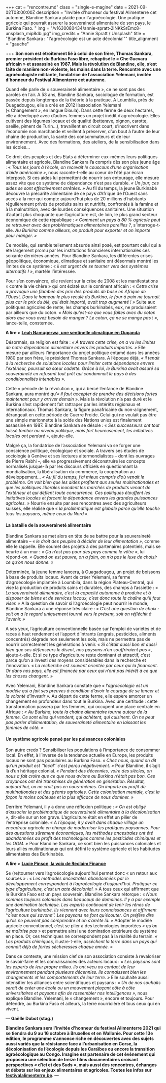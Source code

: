 +++
cat = "rencontre.md"
class = "single-e-magine"
date = 2021-09-02T08:00:00Z
description = "Invitée d'honneur du festival Alimenterre cet automne, Blandine Sankara plaide pour l'agroécologie. Une pratique agricole qui pourrait assurer la souveraineté alimentaire de son pays, le Burkina Faso. "
img = "/v1630080434/annie-spratt-2INKkSrEmc8-unsplash_mip8db.jpg"
img_credits = "Annie Spratt / Unsplash"
title = "Blandine Sankara : \"l'agroécologie est un acte décolonial\""
title_alignment = "gauche"

+++
**Son nom est étroitement lié à celui de son frère, Thomas Sankara, premier président du Burkina Faso libre, rebaptisé le « Che Guevara africain » et assassiné en 1987. Mais la révolution de Blandine, elle, s’est faite de manière non-violente, les mains dans la terre. Rencontre avec une agroécologiste militante, fondatrice de l’association Yelemani, invitée d’honneur du Festival Alimenterre cet automne.**

Quand elle parle de « souveraineté alimentaire », ce ne sont pas des paroles en l’air. A 53 ans, Blandine Sankara, sociologue de formation, est passée depuis longtemps de la théorie à la pratique. A Loumbila, près de Ouagadougou, elle a créé en 2012 l’association Yelemani   
(« Changement », en langue Dioula). Dans cette ferme de deux hectares, elle a développé avec d’autres femmes un projet inédit d’agroécologie. Elles cultivent des légumes locaux et de qualité (betterave, oignon, carotte, oseille, piment de Turin…), travaillent en circuit court, s’inscrivent dans l’économie non marchande et veillent à préserver, d’un bout à l’autre de leur chaîne de production, la santé des consommateurs et de leur environnement. Avec des formations, des ateliers, de la sensibilisation dans les écoles…

Ce droit des peuples et des Etats à déterminer eux-mêmes leurs politiques alimentaire et agricole, Blandine Sankara l’a compris dès son plus jeune âge : « _Tous les jours à l’école, on recevait le couscous d’une organisation d’aide américaine »_, nous raconte-t-elle au coeur de l’été par écran interposé. Si ces aides lui permettent de nourrir son entourage, elle mesure assez vite que ce système de dépendance n’est pas durable. _« Un jour, ces aides se sont effectivement arrêtées. »_ Au fil du temps, la jeune Burkinabé découvre la précarité alimentaire de ce pays d’Afrique de l’Ouest sans accès à la mer qui compte aujourd’hui plus de 20 millions d’habitants régulièrement privés de produits sains et nutritifs, confrontés à la famine et à la malnutrition, avec de lourdes conséquences sanitaires. Une situation d’autant plus choquante que l’agriculture est, de loin, le plus grand secteur économique de cette république : _« Comment un pays à 80 % agricole peut se retrouver avec des problématiques alimentaires pareilles ?_, s’interroge-t-elle. _Au Burkina comme ailleurs, on produit pour exporter et on importe pour manger. »_

Ce modèle, qui semble tellement absurde ainsi posé, est pourtant celui qui a été largement promu par les institutions financières internationales ces soixante dernières années. Pour Blandine Sankara, les différentes crises géopolitique, économique, climatique et sanitaire ont désormais montré les limites de ce système : _« il est urgent de se tourner vers des systèmes alternatifs ! »_, martèle l’intéressée.

Pour s’en convaincre, elle revient sur la crise de 2008 et les manifestations «&nbsp;contre la vie chère » qui ont éclaté sur le continent africain : _« Cette crise a provoqué une flambée des prix des produits de base en Afrique de l’Ouest. Dans le hameau le plus reculé du Burkina, le four à pain ne tournait plus car le prix du blé, qui était importé, avait trop augmenté ! »_ Suite aux politiques agricoles de rente, les champs burkinabés, eux, ne produisaient par ailleurs que du coton. _« Mais qu’est-ce que vous faites avec du coton alors que vous avez besoin de manger ? Le coton, ça ne se mange pas ! »_, lance-telle, consternée.

**A lire >** [**Leah Namugerwa, une sentinelle climatique en Ouganda**](https://www.imagine-magazine.com/libre-acces/rencontre/leah/)

Désormais, sa religion est faite : _« A travers cette crise, on a vu les limites de notre dépendance alimentaire envers les produits importés. »_ Elle mesure par ailleurs l’importance du projet politique entamé dans les années 1980 par son frère, le président Thomas Sankara. A l’époque déjà, _« il tenait à la recherche de solutions locales pour limiter cette dépendance envers l’extérieur, poursuit sa sœur cadette. Grâce à lui, le Burkina avait assuré sa souveraineté en refusant tout prêt qui condamnait le pays à des conditionnalités intenables »._

Cette « période de la révolution », qui a bercé l’enfance de Blandine Sankara, aura montré qu’_« il faut accepter de prendre des décisions fortes maintenant pour y arriver demain »_. Mais la révolution n’a pas duré et le Burkina s’est rapidement fait rattraper par les intérêts régionaux et internationaux. Thomas Sankara, la figure panafricaine du non-alignement, dérangeait en cette période de Guerre Froide. Celui qui ne voulait pas être une simple marionnette à la solde des Nations unies est finalement assassiné en 1987. Blandine Sankara se désole : _« Ses successeurs ont tout laissé tomber au niveau politique, mais fort heureusement, les initiatives locales ont perduré »_, ajoute-elle.

Malgré ça, la fondatrice de l’association Yelemani va se forger une conscience politique, écologique et sociale. A travers ses études de sociologie à Genève et ses lectures altermondialistes – dont les ouvrages de Pierre Rabhi –, elle va progressivement déconstruire les concepts normalisés jusque-là par les discours officiels en questionnant la mondialisation, la libéralisation du commerce, la coopération au développement… _« Au fil du temps, j’ai mieux compris d’où venait le problème. On voit bien que les aides profitent aux seules multinationales et que les politiques libérales inondent les marchés de produits venant de l’extérieur et qui défient toute concurrence. Ces politiques étouffent les initiatives locales et forcent la dépendance envers les grandes puissances agricoles. »_ Nourrie ensuite par ses rencontres avec des agriculteurs suisses, elle réalise que _« la problématique est globale parce qu’elle touche tous les paysans, même ceux du Nord »._

#### La bataille de la souveraineté alimentaire

Blandine Sankara se met alors en tête de se battre pour la souveraineté alimentaire – _« le droit des peuples à décider de leur alimentation »,_ comme elle le rappelle. Elle soumet des projets à des partenaires potentiels, mais se heurte à un mur : _« Ça n’est pas pour des pays comme le vôtre »_, lui répond-on. _« Quand on est pauvre, on a faim, on n’a pas le luxe de choisir ce qu’on nous donne. »_

Déterminée, la jeune femme lancera, à Ouagadougou, un projet de boissons à base de produits locaux. Avant de créer Yelemani, sa ferme d’agroécologie implantée à Loumbila, dans la région Plateau-Central, qui vise la production de produits sains et durables, des champs à l’assiette : _« La souveraineté alimentaire, c’est la capacité autonome à produire et à disposer de biens et de services locaux, c’est donc toute la chaîne qu’il faut viser. »_ A la question de savoir si l’agroécologie peut nourrir le monde, Blandine Sankara a une réponse très claire : _« C’est une question de choix : soit on a le regard uniquement tourné vers le présent, soit on réfléchit à l’avenir. »_

A ses yeux, l’agriculture conventionnelle basée sur l’emploi de variétés et de races à haut rendement et l’apport d’intrants (engrais, pesticides, aliments concentrés) dégrade non seulement les sols, mais ne permettra pas de nourrir correctement les générations à venir. _« Si c’était aussi bon et aussi bien que ses défenseurs le disent, nos paysans n’en souffriraient pas »_, ajoute-t-elle. Et si ce type d’agriculture reste dominant et attractif, c’est parce qu’on a investi des moyens considérables dans la recherche et l’innovation. _« La recherche est souvent orientée par ceux qui la financent. Or dans nos pays, elle est financée par ceux qui n’ont pas intérêt à ce que les choses changent. »_

Avec Yelemani, Blandine Sankara constate que _« l’agroécologie est un modèle qui a fait ses preuves à condition d’avoir le courage de se lancer et la volonté d’investir »._ Au départ de cette ferme, elle espère amorcer un changement en profondeur dans tout le Burkina. Avec une certitude : cette transformation passera par les femmes, qui occupent une place centrale en Afrique : _« Au Burkina, toute la chaine alimentaire tourne autour de la femme. Ce sont elles qui vendent, qui achètent, qui cuisinent. On ne peut pas parler d’alimentation, de souveraineté alimentaire en laissant les femmes de côté. »_

#### Un système agricole pensé par les puissances coloniales

Son autre credo ? Sensibiliser les populations à l’importance de consommer local. En effet, à l’inverse de la tendance actuelle en Europe, les produits locaux ne sont pas populaires au Burkina Faso. _« Chez nous, quand on dit qu’un produit est ‘‘local’’ c’est perçu négativement. »_ Pour Blandine, il s’agit là d’un héritage colonial. _« Pendant des décennies, voire des siècles, on nous a fait croire que ce que nous avions au Burkina n’était pas bon. Ces croyances ont été transmises de génération en génération. Résultat, aujourd’hui, on ne croit pas en nous-mêmes. On importe au profit de multinationales et des géants agricoles. Cette colonisation mentale, c’est la façon la moins coûteuse et la plus efficace de nous dominer. »_

Derrière Yelemani, il y a donc une réflexion politique : _« On est obligé d’associer la problématique de souveraineté alimentaire à la décolonisation »_, dit-elle sur un ton grave. L’agriculture était en effet un pilier de l’entreprise coloniale. _« A l’époque, il y avait dans chaque village un encadreur agricole en charge de moderniser les pratiques paysannes. Pour des questions sûrement économiques, les méthodes ancestrales ont été abandonnées au profit des technologies comme les pesticides chimiques et les OGM. »_ Pour Blandine Sankara, ce sont bien les puissances coloniales et leurs alliés multinationaux qui ont défini le système agricole et les habitudes alimentaires des Burkinabés.

**A lire >** [**Lucie Pinson, la voix de Reclaim Finance**](https://www.imagine-magazine.com/libre-acces/rencontre/lucie-pinson-reclaim-finance-une-nouvelle-centrale-au-charbon-c-est-50-ans-d-emissions-en-trop/)

Se (re)tourner vers l’agroécologie aujourd’hui permet donc « un retour aux sources » : _« Les méthodes ancestrales abandonnées par le développement correspondent à l’agroécologie d’aujourd’hui. Pratiquer ce type d’agriculture, c’est un acte décolonial. »_ A tous ceux qui affirment que le Burkina Faso est un pays souverain, Blandine Sankara rétorque : _« Nous sommes toujours colonisés dans beaucoup de domaines. Il y a par exemple une domination technique. Les experts continuent de tenir les rênes de l’agriculture burkinabé. Ils viennent avec leurs connaissances et affirment ‘‘c’est nous qui savons’’. Les paysans ne font qu’écouter. On préfère dire qu’ils ne peuvent pas comprendre et on s’arrête là. »_ Adopter le modèle agricole conventionnel, c’est se plier à des technologies importées _« qu’on ne maîtrise pas »_ et permettre ainsi une domination extérieure du système en place. Or, ces techniques ne correspondent pas à la réalité du terrain. _« Les produits chimiques_, illustre-t-elle, _assèchent la terre dans un pays qui connait déjà de fortes sécheresses chaque année. »_

Dans ce contexte, une mission clef de son association consiste à revaloriser le savoir-faire et les connaissances des acteurs locaux : _« Les paysans sont les experts de leur propre milieu. Ils ont vécu au contact de leur environnement pendant plusieurs décennies. Ils connaissent bien les changements et les comportements de leur terre. »_ Elle souhaite aussi intensifier les alliances entre scientifiques et paysans : _« Un de nos souhaits serait de créer une école ou un mouvement plaçant côte à côte universitaires et paysans afin de rassembler nos intelligences »_, nous explique Blandine. Yelemani, le « changement », encore et toujours. Pour défendre, au Burkina Faso et ailleurs, la terre nourricière et tous ceux qui en vivent.

— **Gaëlle Dubot (stag.)**

**Blandine Sankara sera l’invitée d’honneur du festival Alimenterre 2021 qui se tiendra du 9 au 16 octobre à Bruxelles et en Wallonie. Pour cette 13e édition, le programme s’annonce riche en découvertes avec des sujets aussi variés que la résistance face à l’urbanisation en Corse, la décolonisation de l’écologie depuis les Caraïbes ou encore la transition agroécologique au Congo. Imagine est partenaire de cet événement qui proposera une sélection de treize films documentaires croisant perspectives « d’ici et des Suds », mais aussi des rencontres, échanges et débats sur les enjeux alimentaires et agricoles. Toutes les infos sur** [**festivalalimenterre.be**](https://festivalalimenterre.be/)**. —**